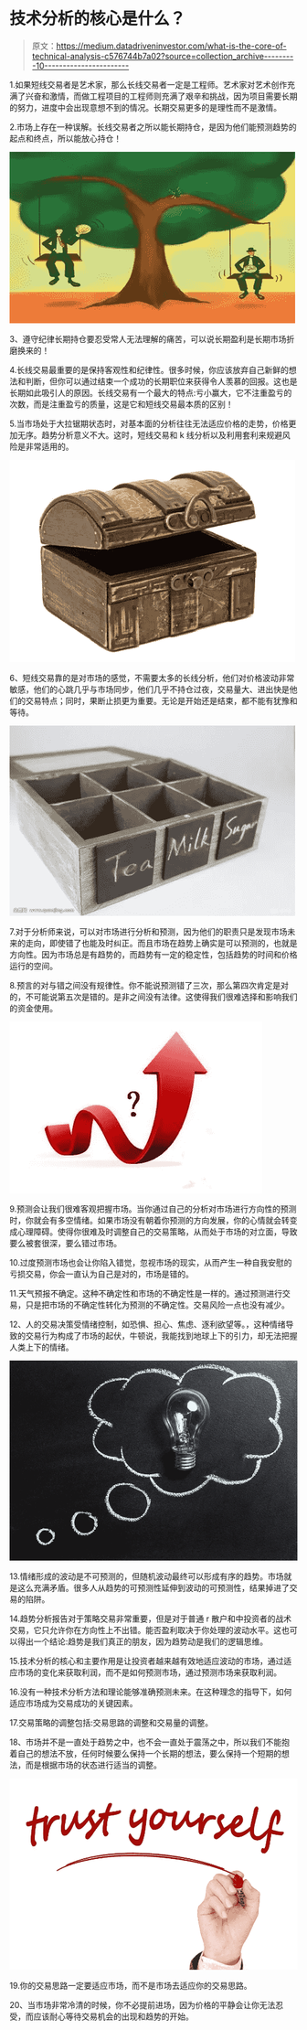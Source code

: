 # 技术分析的核心是什么？

> 原文：<https://medium.datadriveninvestor.com/what-is-the-core-of-technical-analysis-c576744b7a02?source=collection_archive---------10----------------------->

1.如果短线交易者是艺术家，那么长线交易者一定是工程师。艺术家对艺术创作充满了兴奋和激情，而做工程项目的工程师则充满了艰辛和挑战，因为项目需要长期的努力，进度中会出现意想不到的情况。长期交易更多的是理性而不是激情。

2.市场上存在一种误解。长线交易者之所以能长期持仓，是因为他们能预测趋势的起点和终点，所以能放心持仓！

![](img/2b46a75f12cb650d8cb96419a0d36beb.png)

3、遵守纪律长期持仓要忍受常人无法理解的痛苦，可以说长期盈利是长期市场折磨换来的！

4.长线交易最重要的是保持客观性和纪律性。很多时候，你应该放弃自己新鲜的想法和判断，但你可以通过结束一个成功的长期职位来获得令人羡慕的回报。这也是长期如此吸引人的原因。长线交易有一个最大的特点:亏小赢大，它不注重盈亏的次数，而是注重盈亏的质量，这是它和短线交易最本质的区别！

5.当市场处于大拉锯期状态时，对基本面的分析往往无法适应价格的走势，价格更加无序。趋势分析意义不大。这时，短线交易和 k 线分析以及利用套利来规避风险是非常适用的。

![](img/59def8690ea15d9136651e795fb00503.png)

6、短线交易靠的是对市场的感觉，不需要太多的长线分析，他们对价格波动非常敏感，他们的心跳几乎与市场同步，他们几乎不持仓过夜，交易量大、进出快是他们的交易特点；同时，果断止损更为重要。无论是开始还是结束，都不能有犹豫和等待。

![](img/fc462a7cc0c3ce7ea0a798541221991f.png)

7.对于分析师来说，可以对市场进行分析和预测，因为他们的职责只是发现市场未来的走向，即使错了也能及时纠正。而且市场在趋势上确实是可以预测的，也就是方向性。因为市场总是有趋势的，而趋势有一定的稳定性，包括趋势的时间和价格运行的空间。

8.预言的对与错之间没有规律性。你不能说预测错了三次，那么第四次肯定是对的，不可能说第五次是错的。是非之间没有法律。这使得我们很难选择和影响我们的资金使用。

![](img/9797866468c4b7ee326b8c570e83e2d2.png)

9.预测会让我们很难客观把握市场。当你通过自己的分析对市场进行方向性的预测时，你就会有多空情绪。如果市场没有朝着你预测的方向发展，你的心情就会转变成心理障碍。使得你很难及时调整自己的交易策略，从而处于市场的对立面，导致要么被套很深，要么错过市场。

10.过度预测市场也会让你陷入错觉，忽视市场的现实，从而产生一种自我安慰的亏损交易，你会一直认为自己是对的，市场是错的。

11.天气预报不确定。这种不确定性和市场的不确定性是一样的。通过预测进行交易，只是把市场的不确定性转化为预测的不确定性。交易风险一点也没有减少。

12、人的交易决策受情绪控制，如恐惧、担心、焦虑、逐利欲望等。，这种情绪导致的交易行为构成了市场的起伏，牛顿说，我能找到地球上下的引力，却无法把握人类上下的情绪。

![](img/324d268aecf361ea98fdf0beaa922c73.png)

13.情绪形成的波动是不可预测的，但随机波动最终可以形成有序的趋势。市场就是这么充满矛盾。很多人从趋势的可预测性延伸到波动的可预测性，结果掉进了交易的陷阱。

14.趋势分析报告对于策略交易非常重要，但是对于普通 r 散户和中投资者的战术交易，它只允许你在方向性上不出错。能否盈利取决于你处理的波动水平。这也可以得出一个结论:趋势是我们真正的朋友，因为趋势动是我们的逻辑思维。

15.技术分析的核心和主要作用是让投资者越来越有效地适应波动的市场，通过适应市场的变化来获取利润，而不是如何预测市场，通过预测市场来获取利润。

16.没有一种技术分析方法和理论能够准确预测未来。在这种理念的指导下，如何适应市场成为交易成功的关键因素。

17.交易策略的调整包括:交易思路的调整和交易量的调整。

18、市场并不是一直处于趋势之中，也不会一直处于震荡之中，所以我们不能抱着自己的想法不放，任何时候要么保持一个长期的想法，要么保持一个短期的想法，而是根据市场的状态进行适当的调整。

![](img/b5785eb985b86be2651ba930dfc5a3f4.png)

19.你的交易思路一定要适应市场，而不是市场去适应你的交易思路。

20、当市场非常冷清的时候，你不必提前进场，因为价格的平静会让你无法忍受，而应该耐心等待交易机会的出现和趋势的开始。